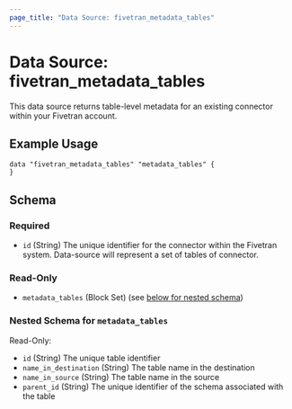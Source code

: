 ```yaml
---
page_title: "Data Source: fivetran_metadata_tables"
---
```


# Data Source: fivetran_metadata_tables

This data source returns table-level metadata for an existing connector within your Fivetran account.

## Example Usage

```hcl
data "fivetran_metadata_tables" "metadata_tables" {
}
```

<!-- schema generated by tfplugindocs -->
## Schema

### Required

- `id` (String) The unique identifier for the connector within the Fivetran system. Data-source will represent a set of tables of connector.

### Read-Only

- `metadata_tables` (Block Set) (see [below for nested schema](#nestedblock--metadata_tables))

<a id="nestedblock--metadata_tables"></a>
### Nested Schema for `metadata_tables`

Read-Only:

- `id` (String) The unique table identifier
- `name_in_destination` (String) The table name in the destination
- `name_in_source` (String) The table name in the source
- `parent_id` (String) The unique identifier of the schema associated with the table